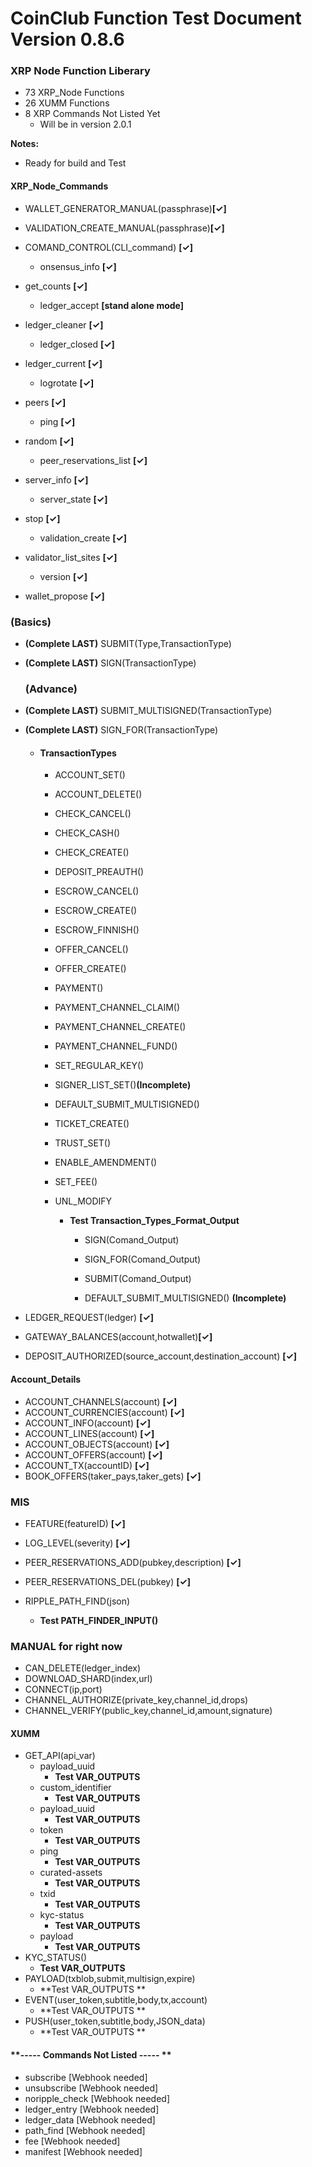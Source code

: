 # **CoinClub Function Test Document** Version 0.8.6

### **XRP Node Function Liberary**

- 73 XRP_Node Functions
- 26 XUMM Functions
- 8 XRP Commands Not Listed Yet
    - Will be in version 2.0.1

**Notes:**

- Ready for build and Test

#### **XRP_Node_Commands**

- WALLET_GENERATOR_MANUAL(passphrase)**[✓]**
- VALIDATION_CREATE_MANUAL(passphrase)**[✓]**
- COMAND_CONTROL(CLI_command) **[✓]**

    - onsensus_info **[✓]**
- get_counts **[✓]**
    - ledger_accept **[stand alone mode]**
- ledger_cleaner **[✓]**
    - ledger_closed **[✓]**
- ledger_current **[✓]**
    - logrotate  **[✓]**
- peers **[✓]**
    - ping **[✓]**
- random **[✓]**
    - peer_reservations_list **[✓]**
- server_info **[✓]**
    - server_state  **[✓]**
- stop  **[✓]**
    - validation_create **[✓]**
- validator_list_sites **[✓]**
    - version **[✓]**
- wallet_propose **[✓]** 

### **(Basics)**

-  **(Complete LAST)**  SUBMIT(Type,TransactionType)

- **(Complete LAST)** SIGN(TransactionType)

    

    ### **(Advance)**

-  **(Complete LAST)** SUBMIT_MULTISIGNED(TransactionType)

- **(Complete LAST)** SIGN_FOR(TransactionType)

    

    - #### **TransactionTypes**

        - ACCOUNT_SET()

        - ACCOUNT_DELETE()

        - CHECK_CANCEL()

        - CHECK_CASH()

        - CHECK_CREATE()

        - DEPOSIT_PREAUTH()

        - ESCROW_CANCEL()

        - ESCROW_CREATE()

        - ESCROW_FINNISH()

        - OFFER_CANCEL()

        - OFFER_CREATE()

        - PAYMENT()

        - PAYMENT_CHANNEL_CLAIM()

        - PAYMENT_CHANNEL_CREATE()

        - PAYMENT_CHANNEL_FUND()

        - SET_REGULAR_KEY()

        - SIGNER_LIST_SET()**(Incomplete)**

        - DEFAULT_SUBMIT_MULTISIGNED()

        - TICKET_CREATE()

        - TRUST_SET()

        - ENABLE_AMENDMENT()

        - SET_FEE()

        - UNL_MODIFY

            

            - **Test Transaction_Types_Format_Output**

                - SIGN(Comand_Output)

                - SIGN_FOR(Comand_Output)

                - SUBMIT(Comand_Output)

                - DEFAULT_SUBMIT_MULTISIGNED() **(Incomplete)**

                    

- LEDGER_REQUEST(ledger)  **[✓]**

- GATEWAY_BALANCES(account,hotwallet)**[✓]**

- DEPOSIT_AUTHORIZED(source_account,destination_account) **[✓]**

    


#### **Account_Details**

- ACCOUNT_CHANNELS(account) **[✓]**
- ACCOUNT_CURRENCIES(account) **[✓]**
- ACCOUNT_INFO(account) **[✓]**
- ACCOUNT_LINES(account)  **[✓]**
- ACCOUNT_OBJECTS(account)  **[✓]**
- ACCOUNT_OFFERS(account) **[✓]**
- ACCOUNT_TX(accountID) **[✓]**
- BOOK_OFFERS(taker_pays,taker_gets) **[✓]**

    

      

### **MIS**

- FEATURE(featureID) **[✓]**

- LOG_LEVEL(severity) **[✓]**

- PEER_RESERVATIONS_ADD(pubkey,description) **[✓]**

- PEER_RESERVATIONS_DEL(pubkey) **[✓]**

- RIPPLE_PATH_FIND(json) 

    - **Test PATH_FINDER_INPUT()**

### **MANUAL** for right now

- CAN_DELETE(ledger_index)
- DOWNLOAD_SHARD(index,url)
- CONNECT(ip,port)
- CHANNEL_AUTHORIZE(private_key,channel_id,drops)
- CHANNEL_VERIFY(public_key,channel_id,amount,signature)

#### **XUMM**

- GET_API(api_var)
    - payload_uuid
        - **Test VAR_OUTPUTS**
    - custom_identifier
        - **Test VAR_OUTPUTS**
    - payload_uuid
        - **Test VAR_OUTPUTS**
    - token
        - **Test VAR_OUTPUTS**
    - ping
        - **Test VAR_OUTPUTS**
    - curated-assets
        - **Test VAR_OUTPUTS**
    - txid
        - **Test VAR_OUTPUTS**
    - kyc-status
        - **Test VAR_OUTPUTS**
    - payload
        - **Test VAR_OUTPUTS**
- KYC_STATUS()
    - **Test VAR_OUTPUTS**
- PAYLOAD(txblob,submit,multisign,expire)
    - **Test VAR_OUTPUTS **
- EVENT(user_token,subtitle,body,tx,account)
    - **Test VAR_OUTPUTS **
- PUSH(user_token,subtitle,body,JSON_data)
    - **Test VAR_OUTPUTS **



#### **----- Commands Not Listed ----- **

- subscribe [Webhook needed]
- unsubscribe [Webhook needed]
- noripple_check [Webhook needed]
- ledger_entry [Webhook needed]
- ledger_data [Webhook needed]
- path_find [Webhook needed]
- fee [Webhook needed]
- manifest [Webhook needed]

